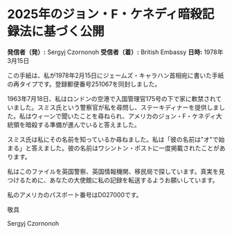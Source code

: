 # 2025年のジョン・F・ケネディ暗殺記録法に基づく公開

**発信者（発）:** Sergyj Czornonoh
**受信者（着）:** British Embassy
**日時:** 1978年3月15日

この手紙は、私が1978年2月15日にジェームズ・キャラハン首相宛に書いた手紙の再タイプです。登録郵便番号251067を同封しました。

1963年7月18日、私はロンドンの空港で入国管理官175号の下で家に軟禁されていました。スミス氏という警察官が私を尋問し、ステーキディナーを提供しました。私はウィーンで聞いたことを尋ねられ、アメリカのジョン・F・ケネディ大統領を暗殺する準備が進んでいると答えました。

スミス氏は私にその名前を知っているか尋ねました。私は「彼の名前は"オ"で始まる」と答えました。彼の名前はワシントン・ポストに一度掲載されたことがあります。

私はこのファイルを英国警察、英国情報機関、移民局で探しています。真実を見つけるために、あなたの大使館に私の記録を転送するようお願いしています。

私のアメリカのパスポート番号はD027000です。

敬具

Sergyj Czornonoh
